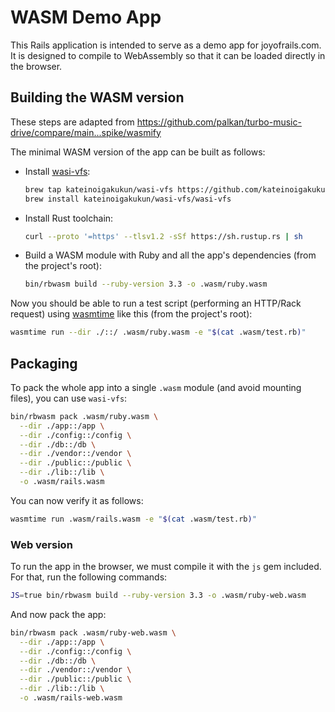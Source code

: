 # WASM Demo App

This Rails application is intended to serve as a demo app for joyofrails.com. It is designed to compile to WebAssembly so that it can be loaded directly in the browser.

## Building the WASM version

These steps are adapted from https://github.com/palkan/turbo-music-drive/compare/main...spike/wasmify

The minimal WASM version of the app can be built as follows:

- Install [wasi-vfs](https://github.com/kateinoigakukun/wasi-vfs):

  ```sh
  brew tap kateinoigakukun/wasi-vfs https://github.com/kateinoigakukun/wasi-vfs.git
  brew install kateinoigakukun/wasi-vfs/wasi-vfs
  ```

- Install Rust toolchain:

  ```sh
  curl --proto '=https' --tlsv1.2 -sSf https://sh.rustup.rs | sh
  ```

- Build a WASM module with Ruby and all the app's dependencies (from the project's root):

  ```sh
  bin/rbwasm build --ruby-version 3.3 -o .wasm/ruby.wasm
  ```

Now you should be able to run a test script (performing an HTTP/Rack request) using [wasmtime](https://github.com/bytecodealliance/wasmtime) like this (from the project's root):

```sh
wasmtime run --dir ./::/ .wasm/ruby.wasm -e "$(cat .wasm/test.rb)"
```

## Packaging

To pack the whole app into a single `.wasm` module (and avoid mounting files), you can use `wasi-vfs`:

```sh
bin/rbwasm pack .wasm/ruby.wasm \
  --dir ./app::/app \
  --dir ./config::/config \
  --dir ./db::/db \
  --dir ./vendor::/vendor \
  --dir ./public::/public \
  --dir ./lib::/lib \
  -o .wasm/rails.wasm
```

You can now verify it as follows:

```sh
wasmtime run .wasm/rails.wasm -e "$(cat .wasm/test.rb)"
```

### Web version

To run the app in the browser, we must compile it with the `js` gem included. For that, run the following commands:

```sh
JS=true bin/rbwasm build --ruby-version 3.3 -o .wasm/ruby-web.wasm
```

And now pack the app:

```sh
bin/rbwasm pack .wasm/ruby-web.wasm \
  --dir ./app::/app \
  --dir ./config::/config \
  --dir ./db::/db \
  --dir ./vendor::/vendor \
  --dir ./public::/public \
  --dir ./lib::/lib \
  -o .wasm/rails-web.wasm
```
